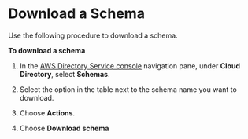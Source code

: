 # Download a Schema<a name="how_to_manage_schema_download"></a>

Use the following procedure to download a schema\.

**To download a schema**

1. In the [AWS Directory Service console](https://console.aws.amazon.com/directoryservicev2/) navigation pane, under **Cloud Directory**, select **Schemas**\.

1. Select the option in the table next to the schema name you want to download\.

1. Choose **Actions**\.

1. Choose **Download schema**